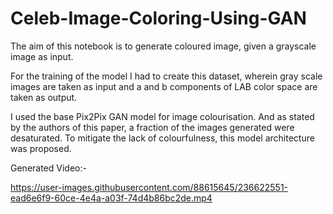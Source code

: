 # Celeb-Image-Coloring-Using-GAN

The aim of this notebook is to generate coloured image, given a grayscale image as input.

For the training of the model I had to create this dataset, wherein gray scale images are taken as input and a and b components of LAB color space are taken as output.

I used the base Pix2Pix GAN model for image colourisation. And as stated by the authors of this paper, a fraction of the images generated were desaturated. To mitigate the lack of colourfulness, this model architecture was proposed.

Generated Video:- 



https://user-images.githubusercontent.com/88615645/236622551-ead6e6f9-60ce-4e4a-a03f-74d4b86bc2de.mp4

